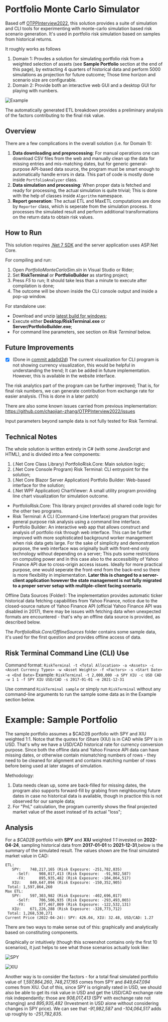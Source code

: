 # Portfolio Monte Carlo Simulator

Based off [OTPPInterview2022](https://github.com/chaojian-zhang/OTPPInterview2022), this solution provides a suite of simulation and CLI tools for experimenting with monte-carlo simulation based risk scenario generation. It's used in portfolio risk simulation based on samples from historical returns.

It roughly works as follows

1. Domain 1: Provdes a solution for simulating portfolio risk from a weighted selection of assets (see **Sample Portfolio** section at the end of this page), by extracting 4 quarters of historical data and perform 5000 simulations as projection for future outcome; Those time horizon and scenario size are configurable.
2. Domain 2: Provide both an interactive web GUI and a desktop GUI for playing with numbers.

![Example](./Example/Example.png)

The automatically generated ETL breakdown provides a preliminary analysis of the factors contributing to the final risk value.

## Overview

There are a few complications in the overall solution (i.e. for Domain 1):

1. **Data downloading and preprocessing**: For manual operations one can download CSV files from the web and manually clean up the data for missing entries and mis-matching dates, but for generic general-purpose API-based data source, the program must be smart enough to automatically handle errors in data. This part of code is mostly done inside `PortfolioAnalyzer` class.
2. **Data simulation and processing**: When proper data is fetched and ready for processing, the actual simulation is quite trivial; This is done with the help of classes inside `Algorithm` namespace.
3. **Report generation**: The actual ETL and MaxETL computations are done by `Reporter` class, which is seperate from the simulation process. It processes the simulated result and perform additional transformations on the return data to obtain risk values.

## How to Run

This solution requires [.Net 7 SDK](https://dotnet.microsoft.com/en-us/download/dotnet/7.0) and the server application uses ASP.Net Core.

For compiling and run:

1. Open *PortfolioMonteCarloSim.sln* in Visual Studio or Rider;
2. Set **RiskTerminal** or **PortfolioBuilder** as starting project;
3. Press *F5* to run; It should take less than a minute to execute after compilation is done; 
4. The outcome will be shown inside the CLI console output and inside a pop-up window.

For standalone use:

* Download and unzip [latest build for windows](https://github.com/Charles-Zhang-Experiments/PortfolioMonteCarloSim/releases);
* Execute either **Desktop/RiskTerminal.exe** or **Server/PortfolioBuilder.exe**;
* For command line parameters, see section on *Risk Terminal* below.

## Future Improvements

- [x] (Done in [commit ada0d2d](https://github.com/Charles-Zhang-Experiments/PortfolioMonteCarloSim/commit/ada0d2d2accaf08e4c1cf43ad6ed83d1980f0372)) The current visualization for CLI program is not showing currency visualization, this would be helpful in understanding the trend; It can be added in future implementation. However, this is available in the website interface.

The risk analytics part of the program can be further improved; That is, for final risk numbers, we can generate contribution from exchange rate for easier analysis. (This is done in a later patch)

There are also some known issues carried from previous implementation: https://github.com/chaojian-zhang/OTPPInterview2022/issues

Input parameters beyond sample data is not fully tested for Risk Terminal.

## Technical Notes

The whole solution is written entirely in C# (with some JavaScript and HTML), and is divided into a few components: 

1. (.Net Core Class Library) PortfolioRisk.Core: Main solution logic;
2. (.Net Core Console Program) Risk Terminal: CLI entrypoint for the solution;
3. (.Net Core Blazor Server Application) Portfolio Builder: Web-based interface for the solution;
4. (.Net WPF Application) ChartViewer: A small utility program providing line chart visualization for simulation outcome.

* PortfolioRisk.Core: This library project provides all shared code logic for the other two programs.
* Risk Terminal: A CLI (Command-Line Interface) program that provides general purpose risk analysis using a command line interface.
* Portfolio Builder: An interactive web app that allows construct and analysis of portfolio risk through web interface. This can be further improved with more sophisticated background worker management when risk data gets large. For the sake of simplicity and demonstration purpose, the web interface was originally built with front-end only technology without depending on a server; This puts some restrictions on computing power and in this case also to the accessibility of Yahoo Finance API due to cross-origin access issues. Ideally for more practical purpose, one would seperate the front-end from the back-end so there is more flexibility in implementation. **Later this is changed to a server-client application however the state management is not fully migrated to a proper server setup with multiple-client facing scenario**.

Offline Data Sources (Folder): The implementation provides automatic ticker historical data fetching capabilities from Yahoo Finance, notice due to the closed-source nature of Yahoo Finance API (official Yahoo Finance API was disabled in 2017), there may be issues with fetching data when unexpected formats are encountered - that's why an offline data source is provided, as described below.

The *PortfolioRisk.Core/OfflineSources* folder contains some sample data, it's used for the first question and provides offline access of data.

## Risk Terminal Command Line (CLI) Use

Command format: `RiskTerminal -t <Total Allocation> -a <Assets> -c <Asset Currency Types> -w <Asset Weights> -f <Factors> -s <Start Date> -e <End Date>` 
Example: `RiskTerminal -t 2,000,000 -a SPY XIU -c USD CAD -w 1 1 -f SPY XIU USD/CAD -s 2017-01-01 -e 2021-12-31`

Use command `RiskTerminal sample` or simply run `RiskTerminal` without any command-line arguments to run the sample some data as in the Example section below.

# Example: Sample Portfolio

The sample portfolio assumes a $CAD2B portfolio with SPY and XIU weighted 1:1. Notce that the quotes for iShare (XIU) is in CAD while SPY is in USD. That's why we have a USD/CAD historical rate for currency conversion purpose. Since both the offline data and Yahoo Finance API data can have missing dates, or otherwise contain mismatching numbers of rows - they need to be cleaned for alignment and contains matching number of rows before being used at later stages of simulation.

Methodology:

1. Data needs clean up, some are back-filled for missing dates, the program also supports forward-fill by grabing from neighbouring future dates in case no historical data is available, though in practice this is not observed for our sample data;
2. For "PnL" calculation, the program currently shows the final projected market value of the asset instead of its actual "loss";

## Analysis

For a *$CAD2B* portfolio with **SPY** and **XIU** weighted *1:1* invested on **2022-04-24**, sampling historical data from **2017-01-01** to **2021-12-31**,below is the summary of the simulated result. The values shown are the final simulated market value in CAD:

```
ETL:
   SPY:    748,217,165 (Risk Exposure: -251,782,835)
     -Self:    908,017,413 (Risk Exposure:  -91,982,587)
     -FX:      895,935,482 (Risk Exposure: -104,064,517)
   XIU:    849,647,094 (Risk Exposure: -150,352,905)
 Total: 1,597,864,260
Max ETL:
   SPY:    597,303,982 (Risk Exposure: -402,696,017)
     -Self:    706,506,935 (Risk Exposure: -293,493,065)
     -FX:      877,467,869 (Risk Exposure: -122,532,131)
   XIU:    671,226,288 (Risk Exposure: -328,773,712)
 Total: 1,268,530,271
Current Price (2022-04-24): SPY: 426.04, XIU: 32.48, USD/CAD: 1.27
```

There are two ways to make sense out of this: graphically and analytically based on constituting components.

Graphically or intuitively (though this screenshot contains only the first 10 scenarios), it just helps to see what those scenarios actually look like:

![SPY](./Example/Example-SPY.png)

![XIU](./Example/Example-XIU.png)

Another way is to consider the factors - for a total final simulated portfolio value of *1,597,864,260*, *748,217,165* comes from SPY and *849,647,094* comes from XIU. Out of this, since SPY is originally rated in USD, we should also be able to get its risk value in USD and get the USD/CAD exchange rate risk independantly: those are *908,017,413* (SPY with exchange rate not changing) and *895,935,482* (Investment in USD alone without considering changes in SPY price). We can see that *-91,982,587* and *-104,064,517* adds up roughly to *-251,782,835*.

<!--
* XIU
* SPY (USD): SPY Total Return * Initial CAD
* USD/CAD
* SPY (USD) + USD/CAD: SPY CAD * USD/CAD
-->

